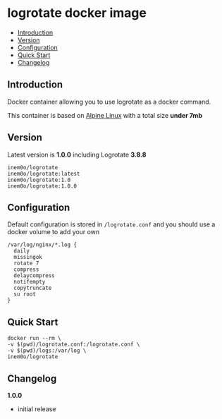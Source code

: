 # logrotate docker image
- [Introduction](#introduction)
- [Version](#version)
- [Configuration](#configuration)
- [Quick Start](#quick-start)
- [Changelog](#changelog)

## Introduction

Docker container allowing you to use logrotate as a docker command.

This container is based on [Alpine Linux](https://www.alpinelinux.org/about/) with a total size **under 7mb**


## Version

Latest version is **1.0.0** including Logrotate **3.8.8**

	inem0o/logrotate
	inem0o/logrotate:latest
	inem0o/logrotate:1.0
	inem0o/logrotate:1.0.0

## Configuration

Default configuration is stored in ``/logrotate.conf`` and you should use a docker volume to add your own

	/var/log/nginx/*.log {
	  daily
	  missingok
	  rotate 7
	  compress
	  delaycompress
	  notifempty
	  copytruncate
	  su root
	}

## Quick Start

	docker run --rm \
	-v $(pwd)/logrotate.conf:/logrotate.conf \
	-v $(pwd)/logs:/var/log \
	inem0o/logrotate

## Changelog

**1.0.0**
- initial release